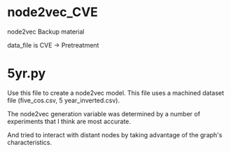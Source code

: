 # node2vec_CVE

node2vec Backup material

data_file is CVE -> Pretreatment

# 5yr.py
Use this file to create a node2vec model.
This file uses a machined dataset file (five_cos.csv, 5 year_inverted.csv).

The node2vec generation variable was determined by a number of experiments that I think are most accurate.

And tried to interact with distant nodes by taking advantage of the graph's characteristics.

